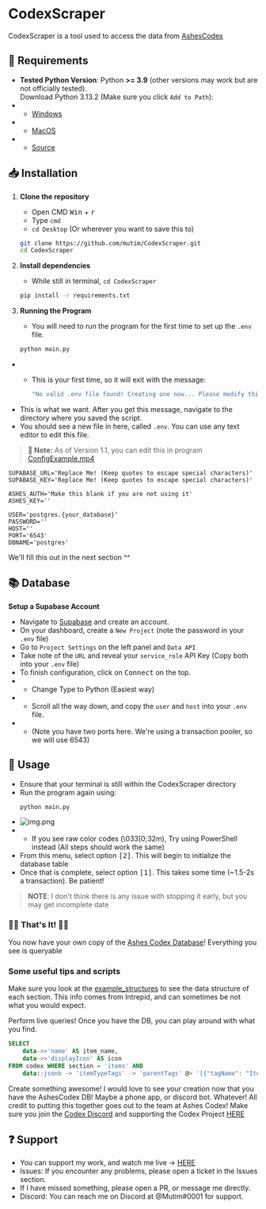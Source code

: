 # CodexScraper

CodexScraper is a tool used to access the data from [AshesCodex](https://ashescodex.com/)  

## 🔧 Requirements  
- **Tested Python Version**: Python **>= 3.9** (other versions may work but are not officially tested).  
    Download Python 3.13.2 (Make sure you click `Add to Path`):
- - [Windows](https://www.python.org/ftp/python/3.13.2/python-3.13.2-amd64.exe)
- - [MacOS](https://www.python.org/ftp/python/3.13.2/python-3.13.2-macos11.pkg)
- - [Source](https://www.python.org/ftp/python/3.13.2/Python-3.13.2.tgz)

## 📥 Installation  
1. **Clone the repository**  
   - Open CMD <kbd>Win</kbd> + <kbd>r</kbd>
   - Type `cmd`
   - `cd Desktop` (Or wherever you want to save this to)

   ```sh
   git clone https://github.com/mutim/CodexScraper.git
   cd CodexScraper

2. **Install dependencies**
    - While still in terminal, `cd CodexScraper`

    ```sh
   pip install -r requirements.txt

3. **Running the Program**
    - You will need to run the program for the first time to set up the `.env` file.

    ```sh
    python main.py
- - This is your first time, so it will exit with the message:

    ```sh
    "No valid .env file found! Creating one now... Please modify this to reflect your data."

- This is what we want. After you get this message, navigate to the directory where you saved the script.
- You should see a new file in here, called `.env`. You can use any text editor to edit this file.
> **📝 Note:** As of Version 1.1, you can edit this in program
[ConfigExample.mp4](..%2F..%2FConfigExample.mp4)

    SUPABASE_URL='Replace Me! (Keep quotes to escape special characters)'
    SUPABASE_KEY='Replace Me! (Keep quotes to escape special characters)'
    
    ASHES_AUTH='Make this blank if you are not using it'
    ASHES_KEY=''
    
    USER='postgres.{your_database}'
    PASSWORD=''
    HOST=''
    PORT='6543'
    DBNAME='postgres'

We'll fill this out in the next section ^^
## 📚 Database
**Setup a Supabase Account**

- Navigate to [Supabase](https://supabase.com/) and create an account.
- On your dashboard, create a `New Project` (note the password in your `.env` file)
- Go to `Project Settings` on the left panel and `Data API`
- Take note of the `URL` and reveal your `service_role` API Key (Copy both into your `.env` file)
- To finish configuration, click on <kbd>Connect</kbd> on the top.
- - Change Type to Python (Easiest way)
- - Scroll all the way down, and copy the `user` and `host` into your `.env` file.
- - (Note you have two ports here. We're using a transaction pooler, so we will use 6543)

## 🚀 Usage
- Ensure that your terminal is still within the CodexScraper directory
- Run the program again using:
    ```
    python main.py
- ![img.png](images/img.png) 
- - If you see raw color codes (\033[0;32m), Try using PowerShell instead (All steps should work the same)
- From this menu, select option <kbd>[2]</kbd>. This will begin to initialize the database table
- Once that is complete, select option <kbd>[1]</kbd>. This takes some time (~1.5-2s a transaction). Be patient!
>**NOTE**: I don't think there is any issue with stopping it early, but you may get incomplete date

### 🎉🎉 That's It! 🎉🎉
You now have your own copy of the [Ashes Codex Database](https://ashescodex.com/db/)! Everything you see is queryable

### Some useful tips and scripts
Make sure you look at the [example_structures](example_structures) to see the data structure of each section. 
This info comes from Intrepid, and can sometimes be not what you would expect. 

Perform live queries! Once you have the DB, you can play around with what you find. 

```sql
SELECT 
    data->>'name' AS item_name,  
    data->>'displayIcon' AS icon
FROM codex WHERE section = 'items' AND
    data::jsonb -> 'itemTypeTags' -> 'parentTags' @> '[{"tagName": "Item.Gear"}]';
```

Create something awesome! I would love to see your creation now that you have the AshesCodex DB! Maybe a phone app, or 
discord bot. Whatever! 
All credit to putting this together goes out to the team at Ashes Codex!
Make sure you join the [Codex Discord](https://discord.gg/8UEK9TrQDs) and supporting the Codex Project [HERE](https://ashescodex.com/premium)

## ❓ Support
- You can support my work, and watch me live -> [HERE](https://www.youtube.com/watch?v=xvFZjo5PgG0)
- Issues: If you encounter any problems, please open a ticket in the Issues section.
- If I have missed something, please open a PR, or message me directly.
- Discord: You can reach me on Discord at @Mutim#0001 for support.
